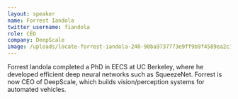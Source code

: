 ```yaml
---
layout: speaker
name: Forrest Iandola
twitter_username: fiandola
role: CEO
company: DeepScale
image: /uploads/locate-forrest-iandola-240-90ba9737773e9ff9b9f4589ea2c1c457.jpg
---
```


Forrest Iandola completed a PhD in EECS at UC Berkeley, where he developed efficient deep neural networks such as SqueezeNet. Forrest is now CEO of DeepScale, which builds vision/perception systems for automated vehicles.